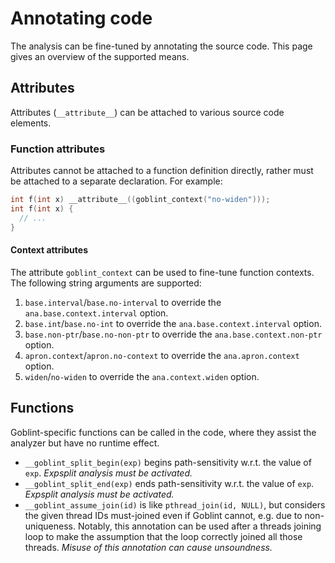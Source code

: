 # Annotating code

The analysis can be fine-tuned by annotating the source code.
This page gives an overview of the supported means.

## Attributes
Attributes (`__attribute__`) can be attached to various source code elements.

### Function attributes
Attributes cannot be attached to a function definition directly, rather must be attached to a separate declaration.
For example:
```c
int f(int x) __attribute__((goblint_context("no-widen")));
int f(int x) {
  // ...
}
```

#### Context attributes
The attribute `goblint_context` can be used to fine-tune function contexts.
The following string arguments are supported:

1. `base.interval`/`base.no-interval` to override the `ana.base.context.interval` option.
2. `base.int`/`base.no-int` to override the `ana.base.context.interval` option.
3. `base.non-ptr`/`base.no-non-ptr` to override the `ana.base.context.non-ptr` option.
4. `apron.context`/`apron.no-context` to override the `ana.apron.context` option.
5. `widen`/`no-widen` to override the `ana.context.widen` option.


## Functions
Goblint-specific functions can be called in the code, where they assist the analyzer but have no runtime effect.

* `__goblint_split_begin(exp)` begins path-sensitivity w.r.t. the value of `exp`.
  _Expsplit analysis must be activated._
* `__goblint_split_end(exp)` ends path-sensitivity w.r.t. the value of `exp`.
  _Expsplit analysis must be activated._
* `__goblint_assume_join(id)` is like `pthread_join(id, NULL)`, but considers the given thread IDs must-joined even if Goblint cannot, e.g. due to non-uniqueness.
  Notably, this annotation can be used after a threads joining loop to make the assumption that the loop correctly joined all those threads.
  _Misuse of this annotation can cause unsoundness._

